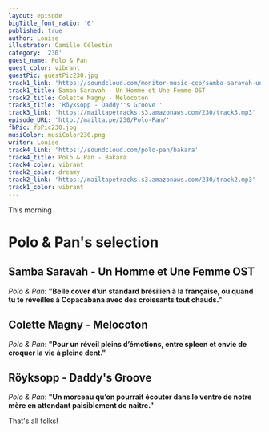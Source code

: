 ```yaml
---
layout: episode
bigTitle_font_ratio: '6'
published: true
author: Louise
illustrator: Camille Célestin
category: '230'
guest_name: Polo & Pan
guest_color: vibrant
guestPic: guestPic230.jpg
track1_link: 'https://soundcloud.com/monitor-music-ceo/samba-saravah-un-homme-et-une'
track1_title: Samba Saravah - Un Homme et Une Femme OST
track2_title: Colette Magny - Melocoton
track3_title: 'Röyksopp - Daddy''s Groove '
track3_link: 'https://mailtapetracks.s3.amazonaws.com/230/track3.mp3'
episode_URL: 'http://mailta.pe/230/Polo-Pan/'
fbPic: fbPic230.jpg
musiColor: musiColor230.png
writer: Louise
track4_link: 'https://soundcloud.com/polo-pan/bakara'
track4_title: Polo & Pan - Bakara
track4_color: vibrant
track2_color: dreamy
track2_link: 'https://mailtapetracks.s3.amazonaws.com/230/track2.mp3'
track1_color: vibrant
---
```

<p id="introduction">This morning</p>

# Polo & Pan's selection

## Samba Saravah - Un Homme et Une Femme OST
_Polo & Pan_: **"**Belle cover d’un standard brésilien à la française, ou quand tu te réveilles à Copacabana avec des croissants tout chauds.**"**

## Colette Magny - Melocoton
_Polo & Pan_: **"**Pour un réveil pleins d’émotions, entre spleen et envie de croquer la vie à pleine dent.**"**

## Röyksopp - Daddy's Groove 
_Polo & Pan_: **"**Un morceau qu’on pourrait écouter dans le ventre de notre mère en attendant paisiblement de naitre.**"**

<p id="outroduction">That's all folks!</p>
